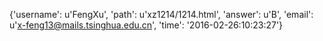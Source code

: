 {'username': u'FengXu', 'path': u'xz1214/1214.html', 'answer': u'B', 'email': u'x-feng13@mails.tsinghua.edu.cn', 'time': '2016-02-26:10:23:27'}